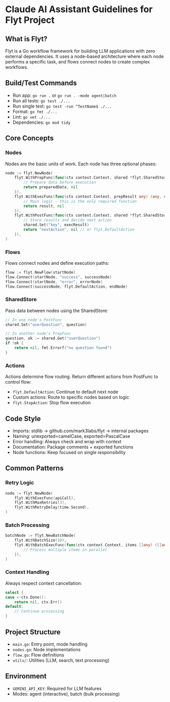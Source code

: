 # Claude AI Assistant Guidelines for Flyt Project

## What is Flyt?
Flyt is a Go workflow framework for building LLM applications with zero external dependencies. It uses a node-based architecture where each node performs a specific task, and flows connect nodes to create complex workflows.

## Build/Test Commands
- Run app: `go run .` or `go run . -mode agent|batch`
- Run all tests: `go test ./...`
- Run single test: `go test -run ^TestName$ ./...`
- Format: `go fmt ./...`
- Lint: `go vet ./...`
- Dependencies: `go mod tidy`

## Core Concepts

### Nodes
Nodes are the basic units of work. Each node has three optional phases:
```go
node := flyt.NewNode(
    flyt.WithPrepFunc(func(ctx context.Context, shared *flyt.SharedStore) (any, error) {
        // Prepare data before execution
        return preparedData, nil
    }),
    flyt.WithExecFunc(func(ctx context.Context, prepResult any) (any, error) {
        // Main logic - this is the only required function
        return result, nil
    }),
    flyt.WithPostFunc(func(ctx context.Context, shared *flyt.SharedStore, prepResult, execResult any) (flyt.Action, error) {
        // Store results and decide next action
        shared.Set("key", execResult)
        return "nextAction", nil // or flyt.DefaultAction
    }),
)
```

### Flows
Flows connect nodes and define execution paths:
```go
flow := flyt.NewFlow(startNode)
flow.Connect(startNode, "success", successNode)
flow.Connect(startNode, "error", errorNode)
flow.Connect(successNode, flyt.DefaultAction, endNode)
```

### SharedStore
Pass data between nodes using the SharedStore:
```go
// In one node's PostFunc
shared.Set("userQuestion", question)

// In another node's PrepFunc
question, ok := shared.Get("userQuestion")
if !ok {
    return nil, fmt.Errorf("no question found")
}
```

### Actions
Actions determine flow routing. Return different actions from PostFunc to control flow:
- `flyt.DefaultAction`: Continue to default next node
- Custom actions: Route to specific nodes based on logic
- `flyt.StopAction`: Stop flow execution

## Code Style
- Imports: stdlib → github.com/mark3labs/flyt → internal packages
- Naming: unexported=camelCase, exported=PascalCase
- Error handling: Always check and wrap with context
- Documentation: Package comments + exported functions
- Node functions: Keep focused on single responsibility

## Common Patterns

### Retry Logic
```go
node := flyt.NewNode(
    flyt.WithExecFunc(apiCall),
    flyt.WithMaxRetries(3),
    flyt.WithRetryDelay(time.Second),
)
```

### Batch Processing
```go
batchNode := flyt.NewBatchNode(
    flyt.WithBatchSize(10),
    flyt.WithBatchExecFunc(func(ctx context.Context, items []any) ([]any, error) {
        // Process multiple items in parallel
    }),
)
```

### Context Handling
Always respect context cancellation:
```go
select {
case <-ctx.Done():
    return nil, ctx.Err()
default:
    // Continue processing
}
```

## Project Structure
- `main.go`: Entry point, mode handling
- `nodes.go`: Node implementations
- `flow.go`: Flow definitions
- `utils/`: Utilities (LLM, search, text processing)

## Environment
- `GEMINI_API_KEY`: Required for LLM features
- Modes: agent (interactive), batch (bulk processing)